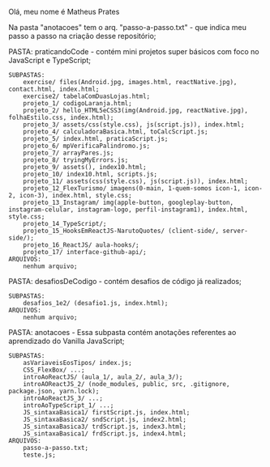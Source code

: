 Olá, meu nome é Matheus Prates

Na pasta "anotacoes" tem o arq. "passo-a-passo.txt" - que indica meu passo a passo na criação desse repositório;

PASTA: praticandoCode - contém mini projetos super básicos com foco no JavaScript e TypeScript;

	SUBPASTAS:
		exercise/ files(Android.jpg, images.html, reactNative.jpg), contact.html, index.html;
		exercise2/ tabelaComDuasLojas.html;
		projeto_1/ codigoLaranja.html;
		projeto_2/ hello_HTML5eCSS3(img(Android.jpg, reactNative.jpg), folhaEstilo.css, index.html);
		projeto_3/ assets/css(style.css), js(script.js)), index.html;
		projeto_4/ calculadoraBasica.html, toCalcScript.js;
		projeto_5/ index.html, praticaScript.js;
		projeto_6/ mpVerificaPalindromo.js;
		projeto_7/ arrayPares.js;
		projeto_8/ tryingMyErrors.js;
		projeto_9/ assets(), index10.html;
		projeto_10/ index10.html, scripts.js;
		projeto_11/ assets(css(style.css), js(script.js)), index.html;
		projeto_12_FlexTurismo/ imagens(0-main, 1-quem-somos icon-1, icon-2, icon-3), index.html, style.css;
		projeto_13_Instagram/ img(apple-button, googleplay-button, instagram-celular, instagram-logo, perfil-instagram1), index.html, style.css;
		projeto_14_TypeScript/;
		projeto_15_HooksEmReactJS-NarutoQuotes/ (client-side/, server-side/);
		projeto_16_ReactJS/ aula-hooks/;
		projeto_17/ interface-github-api/;
	ARQUIVOS: 
		nenhum arquivo;

PASTA: desafiosDeCodigo - contém desafios de código já realizados;
	
	SUBPASTAS:
		desafios_1e2/ (desafio1.js, index.html);
	ARQUIVOS: 
		nenhum arquivo;

PASTA: anotacoes - Essa subpasta contém anotações referentes ao aprendizado do Vanilla JavaScript;

	SUBPASTAS:
		asVariaveisEosTipos/ index.js;
		CSS_FlexBox/ ...;
		introAoReactJS/ (aula_1/, aula_2/, aula_3/);
		introAOReactJS_2/ (node_modules, public, src, .gitignore, package.json, yarn.lock);
		introAoReactJS_3/ ...;
		introAoTypeScript_1/ ...;
		JS_sintaxaBasica1/ firstScript.js, index.html;
		JS_sintaxaBasica2/ sndScript.js, index2.html;
		JS_sintaxaBasica3/ trdScript.js, index3.html;
		JS_sintaxaBasica1/ frdScript.js, index4.html;
	ARQUIVOS:
		passo-a-passo.txt;
		teste.js;